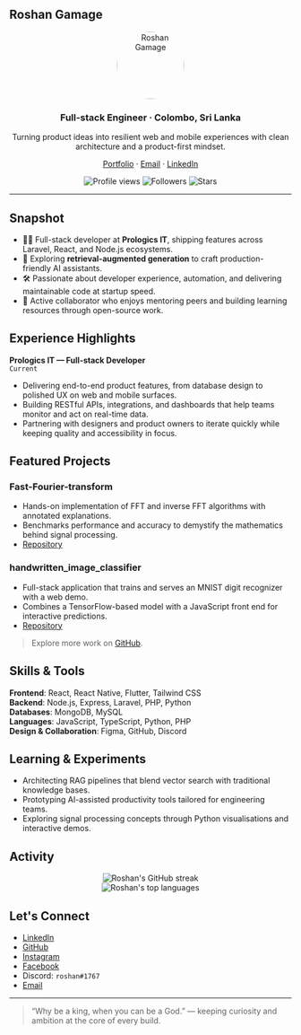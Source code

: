 ## Roshan Gamage

<div align="center">
  <img src="https://avatars.githubusercontent.com/u/87382447?v=4" alt="Roshan Gamage" width="120" height="120" style="border-radius:50%" />
  <h3>Full-stack Engineer · Colombo, Sri Lanka</h3>
  <p>Turning product ideas into resilient web and mobile experiences with clean architecture and a product-first mindset.</p>
  <p>
    <a href="http://roshan-gamage.netlify.app/">Portfolio</a> ·
    <a href="mailto:apple.roshangamage@gmail.com">Email</a> ·
    <a href="https://www.linkedin.com/in/roshan-gamage-803599243">LinkedIn</a>
  </p>
  <p>
    <img src="https://komarev.com/ghpvc/?username=RoshanGamage01&color=green" alt="Profile views" />
    <img src="https://img.shields.io/github/followers/RoshanGamage01?label=Followers" alt="Followers" />
    <img src="https://img.shields.io/github/stars/RoshanGamage01?label=Profile%20Stars" alt="Stars" />
  </p>
</div>

---

## Snapshot
- 🧑‍💻 Full-stack developer at **Prologics IT**, shipping features across Laravel, React, and Node.js ecosystems.
- 🚀 Exploring **retrieval-augmented generation** to craft production-friendly AI assistants.
- 🛠️ Passionate about developer experience, automation, and delivering maintainable code at startup speed.
- 🌱 Active collaborator who enjoys mentoring peers and building learning resources through open-source work.

## Experience Highlights
**Prologics IT — Full-stack Developer**  
`Current`
- Delivering end-to-end product features, from database design to polished UX on web and mobile surfaces.
- Building RESTful APIs, integrations, and dashboards that help teams monitor and act on real-time data.
- Partnering with designers and product owners to iterate quickly while keeping quality and accessibility in focus.

## Featured Projects
### Fast-Fourier-transform
- Hands-on implementation of FFT and inverse FFT algorithms with annotated explanations.
- Benchmarks performance and accuracy to demystify the mathematics behind signal processing.
- [Repository](https://github.com/RoshanGamage01/Fast-Fourier-transform)

### handwritten_image_classifier
- Full-stack application that trains and serves an MNIST digit recognizer with a web demo.
- Combines a TensorFlow-based model with a JavaScript front end for interactive predictions.
- [Repository](https://github.com/RoshanGamage01/handwritten_image_classifier)

> Explore more work on [GitHub](https://github.com/RoshanGamage01?tab=repositories).

## Skills & Tools
**Frontend**: React, React Native, Flutter, Tailwind CSS  
**Backend**: Node.js, Express, Laravel, PHP, Python  
**Databases**: MongoDB, MySQL  
**Languages**: JavaScript, TypeScript, Python, PHP  
**Design & Collaboration**: Figma, GitHub, Discord

## Learning & Experiments
- Architecting RAG pipelines that blend vector search with traditional knowledge bases.
- Prototyping AI-assisted productivity tools tailored for engineering teams.
- Exploring signal processing concepts through Python visualisations and interactive demos.

## Activity
<div align="center">
  <img src="https://github-readme-streak-stats.herokuapp.com/?user=RoshanGamage01&theme=radical&hide_border=false" alt="Roshan's GitHub streak" />
  <br/>
  <img src="https://github-readme-stats.vercel.app/api/top-langs/?username=RoshanGamage01&theme=radical&hide_border=false&include_all_commits=true&count_private=true&layout=compact" alt="Roshan's top languages" />
</div>

## Let's Connect
- [LinkedIn](https://www.linkedin.com/in/roshan-gamage-803599243)
- [GitHub](https://github.com/RoshanGamage01)
- [Instagram](http://www.instagram.com/roshangamage01)
- [Facebook](https://www.facebook.com/Roshan.Gamage.BG)
- Discord: `roshan#1767`
- [Email](mailto:apple.roshangamage@gmail.com)

---

> “Why be a king, when you can be a God.” — keeping curiosity and ambition at the core of every build.
